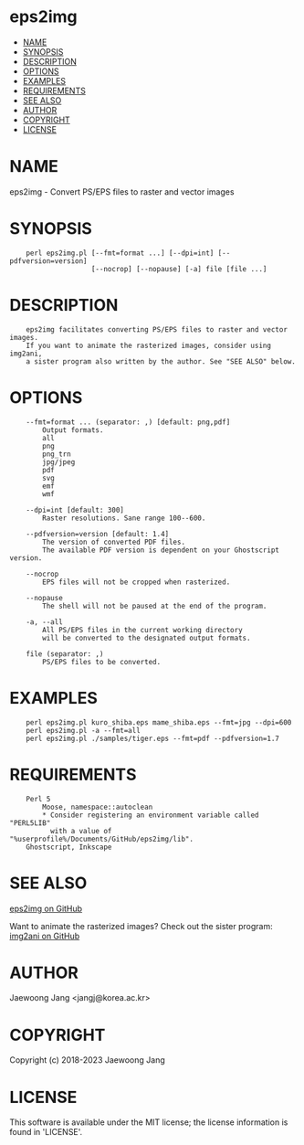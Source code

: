# eps2img

<?xml version="1.0" ?>
<!DOCTYPE html PUBLIC "-//W3C//DTD XHTML 1.0 Strict//EN" "http://www.w3.org/TR/xhtml1/DTD/xhtml1-strict.dtd">
<html xmlns="http://www.w3.org/1999/xhtml">
<head>
<meta http-equiv="content-type" content="text/html; charset=utf-8" />
<link rev="made" href="mailto:" />
</head>

<body>



<ul id="index">
  <li><a href="#NAME">NAME</a></li>
  <li><a href="#SYNOPSIS">SYNOPSIS</a></li>
  <li><a href="#DESCRIPTION">DESCRIPTION</a></li>
  <li><a href="#OPTIONS">OPTIONS</a></li>
  <li><a href="#EXAMPLES">EXAMPLES</a></li>
  <li><a href="#REQUIREMENTS">REQUIREMENTS</a></li>
  <li><a href="#SEE-ALSO">SEE ALSO</a></li>
  <li><a href="#AUTHOR">AUTHOR</a></li>
  <li><a href="#COPYRIGHT">COPYRIGHT</a></li>
  <li><a href="#LICENSE">LICENSE</a></li>
</ul>

<h1 id="NAME">NAME</h1>

<p>eps2img - Convert PS/EPS files to raster and vector images</p>

<h1 id="SYNOPSIS">SYNOPSIS</h1>

<pre><code>    perl eps2img.pl [--fmt=format ...] [--dpi=int] [--pdfversion=version]
                    [--nocrop] [--nopause] [-a] file [file ...]</code></pre>

<h1 id="DESCRIPTION">DESCRIPTION</h1>

<pre><code>    eps2img facilitates converting PS/EPS files to raster and vector images.
    If you want to animate the rasterized images, consider using img2ani,
    a sister program also written by the author. See &quot;SEE ALSO&quot; below.</code></pre>

<h1 id="OPTIONS">OPTIONS</h1>

<pre><code>    --fmt=format ... (separator: ,) [default: png,pdf]
        Output formats.
        all
        png
        png_trn
        jpg/jpeg
        pdf
        svg
        emf
        wmf

    --dpi=int [default: 300]
        Raster resolutions. Sane range 100--600.

    --pdfversion=version [default: 1.4]
        The version of converted PDF files.
        The available PDF version is dependent on your Ghostscript version.

    --nocrop
        EPS files will not be cropped when rasterized.

    --nopause
        The shell will not be paused at the end of the program.

    -a, --all
        All PS/EPS files in the current working directory
        will be converted to the designated output formats.

    file (separator: ,)
        PS/EPS files to be converted.</code></pre>

<h1 id="EXAMPLES">EXAMPLES</h1>

<pre><code>    perl eps2img.pl kuro_shiba.eps mame_shiba.eps --fmt=jpg --dpi=600
    perl eps2img.pl -a --fmt=all
    perl eps2img.pl ./samples/tiger.eps --fmt=pdf --pdfversion=1.7</code></pre>

<h1 id="REQUIREMENTS">REQUIREMENTS</h1>

<pre><code>    Perl 5
        Moose, namespace::autoclean
        * Consider registering an environment variable called &quot;PERL5LIB&quot;
          with a value of &quot;%userprofile%/Documents/GitHub/eps2img/lib&quot;.
    Ghostscript, Inkscape</code></pre>

<h1 id="SEE-ALSO">SEE ALSO</h1>

<p><a href="https://github.com/jangcom/eps2img">eps2img on GitHub</a></p>

<p>Want to animate the rasterized images? Check out the sister program: <a href="https://github.com/jangcom/img2ani">img2ani on GitHub</a></p>

<h1 id="AUTHOR">AUTHOR</h1>

<p>Jaewoong Jang &lt;jangj@korea.ac.kr&gt;</p>

<h1 id="COPYRIGHT">COPYRIGHT</h1>

<p>Copyright (c) 2018-2023 Jaewoong Jang</p>

<h1 id="LICENSE">LICENSE</h1>

<p>This software is available under the MIT license; the license information is found in &#39;LICENSE&#39;.</p>


</body>

</html>
